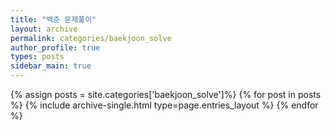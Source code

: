 ```yaml
---
title: "백준 문제풀이"
layout: archive
permalink: categories/baekjoon_solve
author_profile: true
types: posts
sidebar_main: true
---
```


{% assign posts = site.categories['baekjoon_solve']%}
{% for post in posts %}
  {% include archive-single.html type=page.entries_layout %}
{% endfor %}